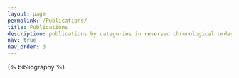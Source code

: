 ```yaml
---
layout: page
permalink: /Publications/
title: Publications
description: publications by categories in reversed chronological order.
nav: true
nav_order: 3
---
```


<!-- _pages/publications.md -->

<!-- Bibsearch Feature -->

<!-- {% include bib_search.liquid %} -->

<div class="publications">

{% bibliography %}

</div>
